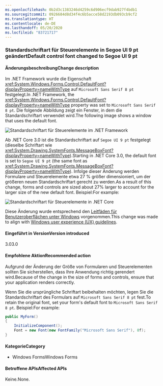```yaml
---
ms.openlocfilehash: 0b2d3c1383246d4259c6d906ecf9dab927f4bdb1
ms.sourcegitcommit: 0926684d8d34f4c6b5acce58d2193db093cb9cf2
ms.translationtype: HT
ms.contentlocale: de-DE
ms.lasthandoff: 05/20/2020
ms.locfileid: "83721717"
---
```

### <a name="default-control-font-changed-to-segoe-ui-9-pt"></a><span data-ttu-id="44a7e-101">Standardschriftart für Steuerelemente in Segoe UI 9 pt geändert</span><span class="sxs-lookup"><span data-stu-id="44a7e-101">Default control font changed to Segoe UI 9 pt</span></span>

#### <a name="change-description"></a><span data-ttu-id="44a7e-102">Änderungsbeschreibung</span><span class="sxs-lookup"><span data-stu-id="44a7e-102">Change description</span></span>

<span data-ttu-id="44a7e-103">Im .NET Framework wurde die Eigenschaft <xref:System.Windows.Forms.Control.DefaultFont?displayProperty=nameWithType> auf `Microsoft Sans Serif 8 pt` festgelegt.</span><span class="sxs-lookup"><span data-stu-id="44a7e-103">In .NET Framework, the <xref:System.Windows.Forms.Control.DefaultFont?displayProperty=nameWithType> property was set to `Microsoft Sans Serif 8 pt`.</span></span> <span data-ttu-id="44a7e-104">Die folgende Abbildung zeigt ein Fenster, in dem die Standardschriftart verwendet wird.</span><span class="sxs-lookup"><span data-stu-id="44a7e-104">The following image shows a window that uses the default font.</span></span>

![Standardschriftart für Steuerelemente im .NET Framework](~/docs/images/core-changes/windowsforms/control-defaultfont-changed/defaultfont-framework.png)

<span data-ttu-id="44a7e-106">Ab .NET Core 3.0 ist die Standardschriftart auf `Segoe UI 9 pt` festgelegt (dieselbe Schriftart wie <xref:System.Drawing.SystemFonts.MessageBoxFont?displayProperty=nameWithType>).</span><span class="sxs-lookup"><span data-stu-id="44a7e-106">Starting in .NET Core 3.0, the default font is set to `Segoe UI 9 pt` (the same font as <xref:System.Drawing.SystemFonts.MessageBoxFont?displayProperty=nameWithType>).</span></span> <span data-ttu-id="44a7e-107">Infolge dieser Änderung werden Formulare und Steuerelemente etwa 27 % größer dimensioniert, um der größeren neuen Standardschriftart gerecht zu werden.</span><span class="sxs-lookup"><span data-stu-id="44a7e-107">As a result of this change, forms and controls are sized about 27% larger to account for the larger size of the new default font.</span></span> <span data-ttu-id="44a7e-108">Beispiel:</span><span class="sxs-lookup"><span data-stu-id="44a7e-108">For example:</span></span>

![Standardschriftart für Steuerelemente in .NET Core](~/docs/images/core-changes/windowsforms/control-defaultfont-changed/defaultfont-core.png)

<span data-ttu-id="44a7e-110">Diese Änderung wurde entsprechend den [Leitfäden für Benutzeroberflächen unter Windows](/windows/win32/uxguide/vis-fonts#fonts-and-colors) vorgenommen.</span><span class="sxs-lookup"><span data-stu-id="44a7e-110">This change was made to align with [Windows user experience (UX) guidelines](/windows/win32/uxguide/vis-fonts#fonts-and-colors).</span></span>

#### <a name="version-introduced"></a><span data-ttu-id="44a7e-111">Eingeführt in Version</span><span class="sxs-lookup"><span data-stu-id="44a7e-111">Version introduced</span></span>

<span data-ttu-id="44a7e-112">3.0</span><span class="sxs-lookup"><span data-stu-id="44a7e-112">3.0</span></span>

#### <a name="recommended-action"></a><span data-ttu-id="44a7e-113">Empfohlene Aktion</span><span class="sxs-lookup"><span data-stu-id="44a7e-113">Recommended action</span></span>

<span data-ttu-id="44a7e-114">Aufgrund der Änderung der Größe von Formularen und Steuerelementen sollten Sie sicherstellen, dass Ihre Anwendung richtig gerendert wird.</span><span class="sxs-lookup"><span data-stu-id="44a7e-114">Because of the change in the size of forms and controls, ensure that your application renders correctly.</span></span>

<span data-ttu-id="44a7e-115">Wenn Sie die ursprüngliche Schriftart beibehalten möchten, legen Sie die Standardschriftart des Formulars auf `Microsoft Sans Serif 8 pt` fest.</span><span class="sxs-lookup"><span data-stu-id="44a7e-115">To retain the original font, set your form's default font to `Microsoft Sans Serif 8 pt`.</span></span> <span data-ttu-id="44a7e-116">Beispiel:</span><span class="sxs-lookup"><span data-stu-id="44a7e-116">For example:</span></span>

```csharp
public MyForm()
{
    InitializeComponent();
    Font = new Font(new FontFamily("Microsoft Sans Serif"), 8f);
}
```

#### <a name="category"></a><span data-ttu-id="44a7e-117">Kategorie</span><span class="sxs-lookup"><span data-stu-id="44a7e-117">Category</span></span>

- <span data-ttu-id="44a7e-118">Windows Forms</span><span class="sxs-lookup"><span data-stu-id="44a7e-118">Windows Forms</span></span>

#### <a name="affected-apis"></a><span data-ttu-id="44a7e-119">Betroffene APIs</span><span class="sxs-lookup"><span data-stu-id="44a7e-119">Affected APIs</span></span>

<span data-ttu-id="44a7e-120">Keine.</span><span class="sxs-lookup"><span data-stu-id="44a7e-120">None.</span></span>

<!--

#### Affected APIs

- Not detectable via API analysis

-->
